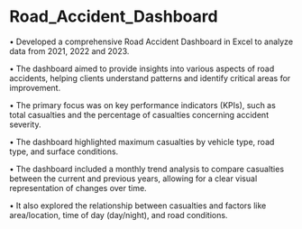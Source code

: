 # Road_Accident_Dashboard

• Developed a comprehensive Road Accident Dashboard in Excel to analyze data from 2021, 2022 and 2023. 

• The dashboard aimed to provide insights into various aspects of road accidents, helping clients understand patterns and identify critical areas for improvement.

• The primary focus was on key performance indicators (KPIs), such as total casualties and the percentage of casualties concerning accident severity. 

• The dashboard highlighted maximum casualties by vehicle type, road type, and surface conditions.

• The dashboard included a monthly trend analysis to compare casualties between the current and previous years, allowing for a clear visual representation of changes over time. 

• It also explored the relationship between casualties and factors like area/location, time of day (day/night), and road conditions.
 
